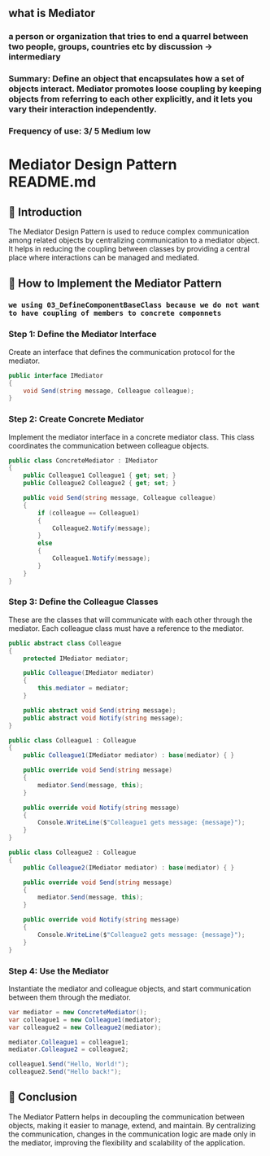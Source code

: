 ﻿## what is Mediator
### a person or organization that tries to end a quarrel between two people, groups, countries etc by discussion  →  intermediary 
 
 
### Summary:  Define an object that encapsulates how a set of objects interact. Mediator promotes loose coupling by keeping objects  from referring  to each other explicitly, and it lets you vary their interaction independently.


### Frequency of use: 3/ 5 Medium low


 # Mediator Design Pattern README.md

## 📘 Introduction
The Mediator Design Pattern is used to reduce complex communication among related objects by centralizing communication to a mediator object. It helps in reducing the coupling between classes by providing a central place where interactions can be managed and mediated.

## 🚀 How to Implement the Mediator Pattern

### `we using 03_DefineComponentBaseClass because we do not want to have coupling of members to concrete componnets`

### Step 1: Define the Mediator Interface
Create an interface that defines the communication protocol for the mediator.

```csharp
public interface IMediator
{
    void Send(string message, Colleague colleague);
}
```

### Step 2: Create Concrete Mediator
Implement the mediator interface in a concrete mediator class. This class coordinates the communication between colleague objects.

```csharp
public class ConcreteMediator : IMediator
{
    public Colleague1 Colleague1 { get; set; }
    public Colleague2 Colleague2 { get; set; }

    public void Send(string message, Colleague colleague)
    {
        if (colleague == Colleague1)
        {
            Colleague2.Notify(message);
        }
        else
        {
            Colleague1.Notify(message);
        }
    }
}
```

### Step 3: Define the Colleague Classes
These are the classes that will communicate with each other through the mediator. Each colleague class must have a reference to the mediator.

```csharp
public abstract class Colleague
{
    protected IMediator mediator;

    public Colleague(IMediator mediator)
    {
        this.mediator = mediator;
    }

    public abstract void Send(string message);
    public abstract void Notify(string message);
}

public class Colleague1 : Colleague
{
    public Colleague1(IMediator mediator) : base(mediator) { }

    public override void Send(string message)
    {
        mediator.Send(message, this);
    }

    public override void Notify(string message)
    {
        Console.WriteLine($"Colleague1 gets message: {message}");
    }
}

public class Colleague2 : Colleague
{
    public Colleague2(IMediator mediator) : base(mediator) { }

    public override void Send(string message)
    {
        mediator.Send(message, this);
    }

    public override void Notify(string message)
    {
        Console.WriteLine($"Colleague2 gets message: {message}");
    }
}
```

### Step 4: Use the Mediator
Instantiate the mediator and colleague objects, and start communication between them through the mediator.

```csharp
var mediator = new ConcreteMediator();
var colleague1 = new Colleague1(mediator);
var colleague2 = new Colleague2(mediator);

mediator.Colleague1 = colleague1;
mediator.Colleague2 = colleague2;

colleague1.Send("Hello, World!");
colleague2.Send("Hello back!");
```

## 🌟 Conclusion
The Mediator Pattern helps in decoupling the communication between objects, making it easier to manage, extend, and maintain. By centralizing the communication, changes in the communication logic are made only in the mediator, improving the flexibility and scalability of the application.
